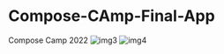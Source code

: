 # Compose-CAmp-Final-App
Compose Camp 2022
![img3](https://user-images.githubusercontent.com/78953484/195994052-f859d621-da32-4acb-b485-aaa371ec9620.jpeg)
![img4](https://user-images.githubusercontent.com/78953484/195994087-f556e0cc-703b-44ac-8d48-8868add43857.jpeg)
